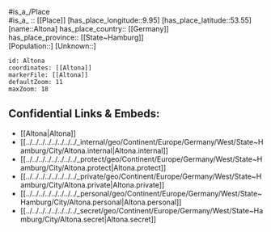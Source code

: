 ﻿---
location: [53.55,9.95] 
mapzoom: [7,12] 
mapmarker: city 
type: City
tags:
- geo/City


SpocWebEntityId: 28787
isDeleted: false
confidential: public

---
#is_a_/Place  
#is_a_ :: [[Place]] 
[has_place_longitude::9.95] 
[has_place_latitude::53.55] 
[name::Altona] 
has_place_country:: [[Germany]]  
has_place_province:: [[State~Hamburg]]  
[Population::] 
[Unknown::] 


```leaflet
id: Altona
coordinates: [[Altona]] 
markerFile: [[Altona]] 
defaultZoom: 11 
maxZoom: 18
```


## Confidential Links & Embeds: 
- [[Altona|Altona]]  
- [[../../../../../../../../_internal/geo/Continent/Europe/Germany/West/State~Hamburg/City/Altona.internal|Altona.internal]] 
- [[../../../../../../../../_protect/geo/Continent/Europe/Germany/West/State~Hamburg/City/Altona.protect|Altona.protect]] 
- [[../../../../../../../../_private/geo/Continent/Europe/Germany/West/State~Hamburg/City/Altona.private|Altona.private]] 
- [[../../../../../../../../_personal/geo/Continent/Europe/Germany/West/State~Hamburg/City/Altona.personal|Altona.personal]] 
- [[../../../../../../../../_secret/geo/Continent/Europe/Germany/West/State~Hamburg/City/Altona.secret|Altona.secret]] 
